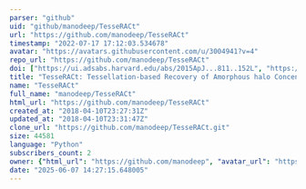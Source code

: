 ```yaml
---
parser: "github"
uid: "github/manodeep/TesseRACt"
url: "https://github.com/manodeep/TesseRACt"
timestamp: "2022-07-17 17:12:03.534678"
avatar: "https://avatars.githubusercontent.com/u/3004941?v=4"
repo_url: "https://github.com/manodeep/TesseRACt"
doi: ["https://ui.adsabs.harvard.edu/abs/2015ApJ...811..152L", "https://ui.adsabs.harvard.edu/abs/2021ascl.soft05004L/abstract"]
title: "TesseRACt: Tessellation-based Recovery of Amorphous halo Concentrations"
name: "TesseRACt"
full_name: "manodeep/TesseRACt"
html_url: "https://github.com/manodeep/TesseRACt"
created_at: "2018-04-10T23:27:31Z"
updated_at: "2018-04-10T23:31:47Z"
clone_url: "https://github.com/manodeep/TesseRACt.git"
size: 44581
language: "Python"
subscribers_count: 2
owner: {"html_url": "https://github.com/manodeep", "avatar_url": "https://avatars.githubusercontent.com/u/3004941?v=4", "login": "manodeep", "type": "User"}
date: "2025-06-07 14:27:15.648005"
---
```


